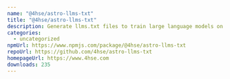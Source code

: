 ```yaml
---
name: "@4hse/astro-llms-txt"
title: "@4hse/astro-llms-txt"
description: Generate llms.txt files to train large language models on your astro project
categories:
  - uncategorized
npmUrl: https://www.npmjs.com/package/@4hse/astro-llms-txt
repoUrl: https://github.com/4hse/astro-llms-txt
homepageUrl: https://www.4hse.com
downloads: 235
---
```

